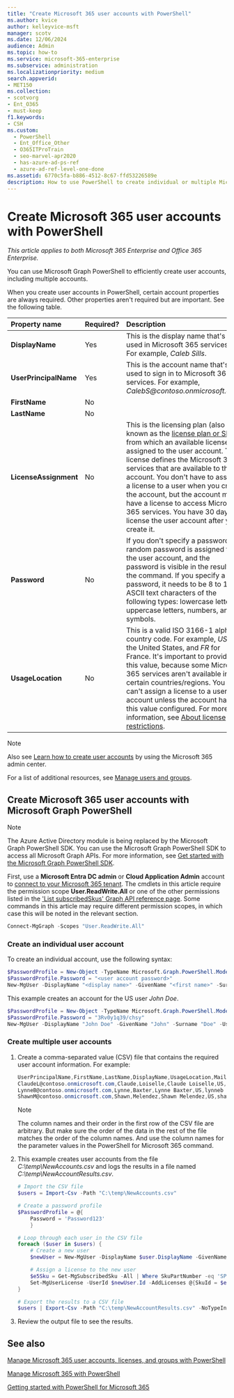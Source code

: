 ```yaml
---
title: "Create Microsoft 365 user accounts with PowerShell"
ms.author: kvice
author: kelleyvice-msft
manager: scotv
ms.date: 12/06/2024
audience: Admin
ms.topic: how-to
ms.service: microsoft-365-enterprise
ms.subservice: administration
ms.localizationpriority: medium
search.appverid:
- MET150
ms.collection: 
- scotvorg
- Ent_O365
- must-keep
f1.keywords:
- CSH
ms.custom:
  - PowerShell
  - Ent_Office_Other
  - O365ITProTrain
  - seo-marvel-apr2020
  - has-azure-ad-ps-ref
  - azure-ad-ref-level-one-done
ms.assetid: 6770c5fa-b886-4512-8c67-ffd53226589e
description: How to use PowerShell to create individual or multiple Microsoft 365 user accounts.
---
```


# Create Microsoft 365 user accounts with PowerShell

*This article applies to both Microsoft 365 Enterprise and Office 365 Enterprise.*

You can use Microsoft Graph PowerShell to efficiently create user accounts, including multiple accounts.

When you create user accounts in PowerShell, certain account properties are always required. Other properties aren't required but are important. See the following table.
  
|**Property name**|**Required?**|**Description**|
|:-----|:-----|:-----|
|**DisplayName** <br/> |Yes  <br/> |This is the display name that's used in Microsoft 365 services. For example, *Caleb Sills*. <br/> |
|**UserPrincipalName** <br/> |Yes  <br/> |This is the account name that's used to sign in to Microsoft 365 services. For example, *CalebS\@contoso.onmicrosoft.com*.  <br/> |
|**FirstName** <br/> |No  <br/> ||
|**LastName** <br/> |No  <br/> ||
|**LicenseAssignment** <br/> |No  <br/> |This is the licensing plan (also known as the [license plan or SKU](/azure/active-directory/enterprise-users/licensing-service-plan-reference)) from which an available license is assigned to the user account. The license defines the Microsoft 365 services that are available to the account. You don't have to assign a license to a user when you create the account, but the account must have a license to access Microsoft 365 services. You have 30 days to license the user account after you create it. |
|**Password** <br/> |No  <br/> | If you don't specify a password, a random password is assigned to the user account, and the password is visible in the results of the command. If you specify a password, it needs to be 8 to 16 ASCII text characters of the following types: lowercase letters, uppercase letters, numbers, and symbols.<br/> |
|**UsageLocation** <br/> |No  <br/> |This is a valid ISO 3166-1 alpha-2 country code. For example, *US* for the United States, and *FR* for France. It's important to provide this value, because some Microsoft 365 services aren't available in certain countries/regions. You can't assign a license to a user account unless the account has this value configured. For more information, see [About license restrictions](https://go.microsoft.com/fwlink/p/?LinkId=691730).<br/> |

> [!NOTE]
> Also see [Learn how to create user accounts](../admin/add-users/add-users.md) by using the Microsoft 365 admin center.
>
> For a list of additional resources, see [Manage users and groups](/admin).

## Create Microsoft 365 user accounts with Microsoft Graph PowerShell

>[!NOTE]
> The Azure Active Directory module is being replaced by the Microsoft Graph PowerShell SDK. You can use the Microsoft Graph PowerShell SDK to access all Microsoft Graph APIs. For more information, see [Get started with the Microsoft Graph PowerShell SDK](/powershell/microsoftgraph/get-started).

First, use a **Microsoft Entra DC admin** or **Cloud Application Admin** account to [connect to your Microsoft 365 tenant](connect-to-microsoft-365-powershell.md). The cmdlets in this article require the permission scope **User.ReadWrite.All** or one of the other permissions listed in the ['List subscribedSkus' Graph API reference page](/graph/api/subscribedsku-list). Some commands in this article may require different permission scopes, in which case this will be noted in the relevant section.

```powershell
Connect-MgGraph -Scopes "User.ReadWrite.All"
```

### Create an individual user account

To create an individual account, use the following syntax:
  
```powershell
$PasswordProfile = New-Object -TypeName Microsoft.Graph.PowerShell.Models.MicrosoftGraphPasswordProfile
$PasswordProfile.Password = "<user account password>"
New-MgUser -DisplayName "<display name>" -GivenName "<first name>" -Surname "<last name>" -UserPrincipalName <sign-in name> -UsageLocation <ISO 3166-1 alpha-2 country code> -MailNickname <mailbox name> -PasswordProfile $PasswordProfile -AccountEnabled $true
```

This example creates an account for the US user *John Doe*.
  
```powershell
$PasswordProfile = New-Object -TypeName Microsoft.Graph.PowerShell.Models.MicrosoftGraphPasswordProfile
$PasswordProfile.Password = "3Rv0y1q39/chsy"
New-MgUser -DisplayName "John Doe" -GivenName "John" -Surname "Doe" -UserPrincipalName johnd@contoso.onmicrosoft.com -UsageLocation "US" -MailNickname "johnd" -PasswordProfile $PasswordProfile -AccountEnabled $true
```

### Create multiple user accounts

1. Create a comma-separated value (CSV) file that contains the required user account information. For example:

     ```powershell
     UserPrincipalName,FirstName,LastName,DisplayName,UsageLocation,MailNickname
     ClaudeL@contoso.onmicrosoft.com,Claude,Loiselle,Claude Loiselle,US,claudel
     LynneB@contoso.onmicrosoft.com,Lynne,Baxter,Lynne Baxter,US,lynneb
     ShawnM@contoso.onmicrosoft.com,Shawn,Melendez,Shawn Melendez,US,shawnm
     ```

   > [!NOTE]
   > The column names and their order in the first row of the CSV file are arbitrary. But make sure the order of the data in the rest of the file matches the order of the column names. And use the column names for the parameter values in the PowerShell for Microsoft 365 command.

2. This example creates user accounts from the file *C:\temp\NewAccounts.csv* and logs the results in a file named *C:\temp\NewAccountResults.csv*.

    ```powershell
    # Import the CSV file
    $users = Import-Csv -Path "C:\temp\NewAccounts.csv"

    # Create a password profile
    $PasswordProfile = @{
        Password = 'Password123'
        }

    # Loop through each user in the CSV file
    foreach ($user in $users) {
        # Create a new user
        $newUser = New-MgUser -DisplayName $user.DisplayName -GivenName $user.FirstName -Surname $user.LastName -UserPrincipalName $user.UserPrincipalName -UsageLocation $user.UsageLocation -MailNickname $user.MailNickname -PasswordProfile $passwordProfile -AccountEnabled

        # Assign a license to the new user
        $e5Sku = Get-MgSubscribedSku -All | Where SkuPartNumber -eq 'SPE_E5'
        Set-MgUserLicense -UserId $newUser.Id -AddLicenses @{SkuId = $e5Sku.SkuId} -RemoveLicenses @()
    }

    # Export the results to a CSV file
    $users | Export-Csv -Path "C:\temp\NewAccountResults.csv" -NoTypeInformation
    ```

3. Review the output file to see the results.

## See also

[Manage Microsoft 365 user accounts, licenses, and groups with PowerShell](manage-user-accounts-and-licenses-with-microsoft-365-powershell.md)
  
[Manage Microsoft 365 with PowerShell](manage-microsoft-365-with-microsoft-365-powershell.md)
  
[Getting started with PowerShell for Microsoft 365](getting-started-with-microsoft-365-powershell.md)
